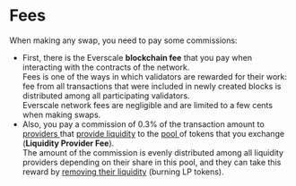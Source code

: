 # Fees

When making any swap, you need to pay some commissions:&#x20;

* First, there is the Everscale **blockchain fee** that you pay when interacting with the contracts of the network. \
  Fees is one of the ways in which validators are rewarded for their work: fee from all transactions that were included in newly created blocks is distributed among all participating validators.\
  Everscale network fees are negligible and are limited to a few cents when making swaps.&#x20;
* Also, you pay a commission of 0.3% of the transaction amount to [providers ](../../getting-started/roles.md#liquidity-providers)that [provide liquidity](../../pools/how-to/add-liquidity.md) to the [pool ](../../pools/)of tokens that you exchange (**Liquidity Provider Fee**).\
  The amount of the commission is evenly distributed among all liquidity providers depending on their share in this pool, and they can take this reward by [removing their liquidity](../../pools/how-to/withdraw-liquidity.md) (burning LP tokens).
